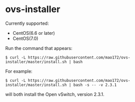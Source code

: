 # ovs-installer

Currently supported:
- CentOS(6.6 or later)
- CentOS(7.0)

Run the command that appears:
```
$ curl -L https://raw.githubusercontent.com/mao172/ovs-installer/master/install.sh | bash
```

For example:
```
$ curl -L https://raw.githubusercontent.com/mao172/ovs-installer/master/install.sh | bash -s -- -v 2.3.1
```
will both install the Open vSwitch, version 2.3.1.

